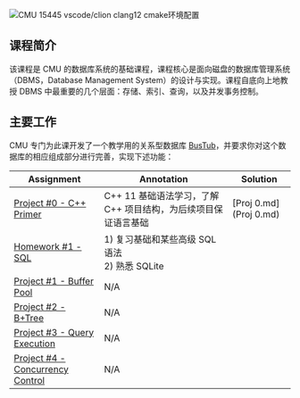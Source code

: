 ![CMU 15445 vscode/clion clang12 cmake环境配置](https://cdn.jsdelivr.net/gh/Love-OverFlow/notesImage/img/202305201432926.jpg)

## 课程简介

该课程是 CMU 的数据库系统的基础课程，课程核心是面向磁盘的数据库管理系统（DBMS，Database Management System）的设计与实现。课程自底向上地教授 DBMS 中最重要的几个层面：存储、索引、查询，以及并发事务控制。



## 主要工作

CMU 专门为此课开发了一个教学用的关系型数据库 [BusTub](https://github.com/cmu-db/bustub)，并要求你对这个数据库的相应组成部分进行完善，实现下述功能：



| Assignment                                                   | Annotation                                                   | Solution               |
| ------------------------------------------------------------ | ------------------------------------------------------------ | ---------------------- |
| [Project #0 - C++ Primer](https://15445.courses.cs.cmu.edu/fall2022/project0/) | C++ 11 基础语法学习，了解 C++ 项目结构，为后续项目保证语言基础 | [Proj 0.md](Proj 0.md) |
| [Homework #1 - SQL](https://15445.courses.cs.cmu.edu/fall2022/homework1/) | 1) 复习基础和某些高级 SQL 语法<br />2) 熟悉 SQLite           |                        |
| [Project #1 - Buffer Pool](https://15445.courses.cs.cmu.edu/fall2022/project1/) | N/A                                                          |                        |
| [Project #2 - B+Tree](https://15445.courses.cs.cmu.edu/fall2022/project2/) | N/A                                                          |                        |
| [Project #3 - Query Execution](https://15445.courses.cs.cmu.edu/fall2022/project3/) | N/A                                                          |                        |
| [Project #4 - Concurrency Control](https://15445.courses.cs.cmu.edu/fall2022/project4/) | N/A                                                          |                        |